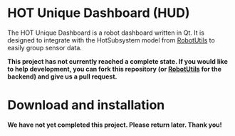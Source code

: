 # HOT Unique Dashboard (HUD)
The HOT Unique Dashboard is a robot dashboard written in Qt. It is designed to integrate with the HotSubsystem model from [RobotUtils](https://github.com/hot67/RobotUtils) to easily group sensor data.

**This project has not currently reached a complete state. If you would like to help development, you can fork this repository (or [RobotUtils](https://github.com/hot67/RobotUtils) for the backend)  and give us a pull request.**

# Download and installation

**We have not yet completed this project. Please return later. Thank you!**
